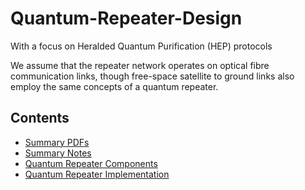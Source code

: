 # Quantum-Repeater-Design

With a focus on Heralded Quantum Purification (HEP) protocols

We assume that the repeater network operates on optical fibre communication links, though free-space satellite to ground links also employ the same concepts of a quantum repeater.

## Contents

* [Summary PDFs](summary_pdfs/README.md)
* [Summary Notes](summary_notes/README.md)
* [Quantum Repeater Components](src/components/README.md)
* [Quantum Repeater Implementation](src/qrepeater/README.md)
